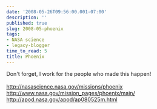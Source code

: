 ```yaml
---
date: '2008-05-26T09:56:00.001-07:00'
description: ''
published: true
slug: 2008-05-phoenix
tags:
- NASA science
- legacy-blogger
time_to_read: 5
title: Phoenix
---
```


Don't forget, I work for the people who made this happen!<br /><br /><a href="http://nasascience.nasa.gov/missions/phoenix">http://nasascience.nasa.gov/missions/phoenix</a><br /><a href="http://www.nasa.gov/mission_pages/phoenix/main/">http://www.nasa.gov/mission_pages/phoenix/main/</a><br /><a href="http://apod.nasa.gov/apod/ap080525m.html">http://apod.nasa.gov/apod/ap080525m.html</a>